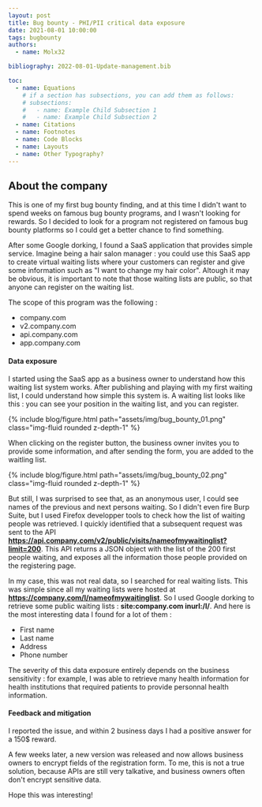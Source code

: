 ```yaml
---
layout: post
title: Bug bounty - PHI/PII critical data exposure
date: 2021-08-01 10:00:00
tags: bugbounty
authors:
  - name: Molx32

bibliography: 2022-08-01-Update-management.bib

toc:
  - name: Equations
    # if a section has subsections, you can add them as follows:
    # subsections:
    #   - name: Example Child Subsection 1
    #   - name: Example Child Subsection 2
  - name: Citations
  - name: Footnotes
  - name: Code Blocks
  - name: Layouts
  - name: Other Typography?
---
```

## About the company
This is one of my first bug bounty finding, and at this time I didn't want to spend weeks on famous bug bounty programs, and I wasn't looking for rewards. So I decided to look for a program not registered on famous bug bounty platforms so I could get a better chance to find something.

After some Google dorking, I found a SaaS application that provides simple service. Imagine being a hair salon manager : you could use this SaaS app to create virtual waiting lists where your customers can register and give some information such as "I want to change my hair color". Altough it may be obvious, it is important to note that those waiting lists are public, so that anyone can register on the waiting list.

The scope of this program was the following :
- company.com
- v2.company.com
- api.company.com
- app.company.com

#### Data exposure
I started using the SaaS app as a business owner to understand how this waiting list system works. After publishing and playing with my first waiting list, I could understand how simple this system is. A waiting list looks like this : you can see your position in the waiting list, and you can register.
<div class="col-sm mt-3 mt-md-0">
  {% include blog/figure.html path="assets/img/bug_bounty_01.png" class="img-fluid rounded z-depth-1" %}
</div>

When clicking on the register button, the business owner invites you to provide some information, and after sending the form, you are added to the waitling list.
<div class="col-sm mt-3 mt-md-0">
  {% include blog/figure.html path="assets/img/bug_bounty_02.png" class="img-fluid rounded z-depth-1" %}
</div>

But still, I was surprised to see that, as an anonymous user, I could see names of the previous and next persons waiting. So I didn't even fire Burp Suite, but I used Firefox developper tools to check how the list of waiting people was retrieved. I quickly identified that a subsequent request was sent to the API <b>https://api.company.com/v2/public/visits/nameofmywaitinglist?limit=200</b>. This API returns a JSON object with the list of the 200 first people waiting, and exposes all the information those people provided on the registering page.

In my case, this was not real data, so I searched for real waiting lists. This was simple since all my waiting lists were hosted at <b>https://company.com/l/nameofmywaitinglist</b>. So I used Google dorking to retrieve some public waiting lists : <b>site:company.com inurl:/l/</b>. And here is the most interesting data I found for a lot of them :
- First name
- Last name
- Address
- Phone number

The severity of this data exposure entirely depends on the business sensitivity : for example, I was able to retrieve many health information for health institutions that required patients to provide personnal health information.

#### Feedback and mitigation
I reported the issue, and within 2 business days I had a positive answer for a 150$ reward.

A few weeks later, a new version was released and now allows business owners to encrypt   fields of the registration form. To me, this is not a true solution, because APIs are still very talkative, and business owners often don't encrypt sensitive data.

Hope this was interesting!
